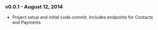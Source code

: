 ### v0.0.1 - August 12, 2014

* Project setup and initial code commit. Includes endpoints for
  Contacts and Payments
